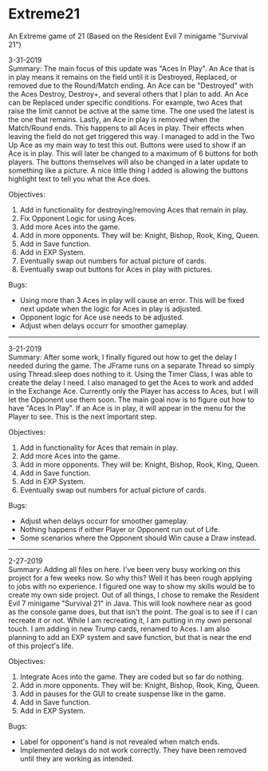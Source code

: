 # Extreme21
An Extreme game of 21 (Based on the Resident Evil 7 minigame "Survival 21")

3-31-2019  
Summary: The main focus of this update was "Aces In Play". An Ace that is in play means it remains on the field until it is Destroyed, Replaced, or removed due to the Round/Match ending. An Ace can be "Destroyed" with the Aces Destroy, Destroy+, and several others that I plan to add. An Ace can be Replaced under specific conditions. For example, two Aces that raise the limit cannot be active at the same time. The one used the latest is the one that remains. Lastly, an Ace in play is removed when the Match/Round ends. This happens to all Aces in play. Their effects when leaving the field do not get triggered this way. I managed to add in the Two Up Ace as my main way to test this out. Buttons were used to show if an Ace is in play. This will later be changed to a maximum of 6 buttons for both players. The buttons themselves will also be changed in a later update to something like a picture. A nice little thing I added is allowing the buttons highlight text to tell you what the Ace does. 

Objectives:
1. Add in functionality for destroying/removing Aces that remain in play.
2. Fix Opponent Logic for using Aces.
3. Add more Aces into the game.
4. Add in more opponents. They will be: Knight, Bishop, Rook, King, Queen.
5. Add in Save function.
6. Add in EXP System.
7. Eventually swap out numbers for actual picture of cards.
8. Eventually swap out buttons for Aces in play with pictures.

Bugs:
- Using more than 3 Aces in play will cause an error. This will be fixed next update when the logic for Aces in play is adjusted.
- Opponent logic for Ace use needs to be adjusted.
- Adjust when delays occurr for smoother gameplay.
----------------------------------------------------------------------------------------------------
3-21-2019  
Summary: After some work, I finally figured out how to get the delay I needed during the game. The JFrame runs on a separate Thread  so simply using Thread.sleep does nothing to it. Using the Timer Class, I was able to create the delay I need. I also managed to get the Aces to work and added in the Exchange Ace. Currently only the Player has access to Aces, but I will let the Opponent use them soon. The main goal now is to figure out how to have "Aces In Play". If an Ace is in play, it will appear in the menu for the Player to see. This is the next important step.

Objectives:
1. Add in functionality for Aces that remain in play.
2. Add more Aces into the game.
3. Add in more opponents. They will be: Knight, Bishop, Rook, King, Queen.
4. Add in Save function.
5. Add in EXP System.
6. Eventually swap out numbers for actual picture of cards.

Bugs:
- Adjust when delays occurr for smoother gameplay.
- Nothing happens if either Player or Opponent run out of Life.
- Some scenarios where the Opponent should Win cause a Draw instead.
----------------------------------------------------------------------------------------------------
2-27-2019  
Summary: Adding all files on here. I've been very busy working on this project for a few weeks now. So why this? Well it has been rough applying to jobs with no experience. I figured one way to show my skills would be to create my own side project. Out of all things, I chose to remake the Resident Evil 7 minigame "Survival 21" in Java.
This will look nowhere near as good as the console game does, but that isn't the point. The goal is to see if I can recreate it or not. While I am recreating it, I am putting in my own personal touch. I am adding in new Trump cards, renamed to Aces. I am also planning to add an EXP system and save function, but that is near the end of this project's life.

Objectives:
1. Integrate Aces into the game. They are coded but so far do nothing.
2. Add in more opponents. They will be: Knight, Bishop, Rook, King, Queen.
3. Add in pauses for the GUI to create suspense like in the game.
4. Add in Save function.
5. Add in EXP System.

Bugs:
- Label for opponent's hand is not revealed when match ends.
- Implemented delays do not work correctly. They have been removed until they are working as intended.
